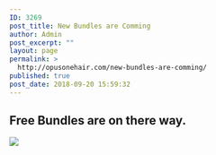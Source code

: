```yaml
---
ID: 3269
post_title: New Bundles are Comming
author: Admin
post_excerpt: ""
layout: page
permalink: >
  http://opusonehair.com/new-bundles-are-comming/
published: true
post_date: 2018-09-20 15:59:32
---
```

<div class="brz-root__container brz-reset-all"><section id="ickcjbmpha" class="brz-section css-lfbrd7"><div class="brz-section__items"><div class="brz-section__content"><div class="brz-bg css-fc885z"><div class="brz-bg-media"><div class="brz-bg-image"></div><div class="brz-bg-color"></div></div><div class="brz-bg-content"><div class="brz-container__wrap css-ho9erg"><div class="brz-container css-fo2o23"><div class="brz-row__container"><div class="brz-bg brz-d-xs-flex brz-flex-xs-wrap css-i3a6sh"><div class="brz-bg-media"><div class="brz-bg-color"></div></div><div class="brz-bg-content"><div class="brz-row css-10jdpoz"><div class="brz-columns css-nsvst2"><div class="brz-bg brz-d-xs-flex css-10en04s"><div class="brz-bg-media"><div class="brz-bg-color"></div></div><div class="brz-bg-content"><div class="brz-wrapper css-6fvry1"><div class="brz-bg brz-d-xs-flex brz-flex-xs-wrap css-1szh5xq"><div class="brz-bg-media"><div class="brz-bg-color"></div></div><div class="brz-bg-content"><div class="brz-d-xs-flex css-1ob677i"><div class="brz-rich-text"><h2 class="brz-tp-heading2 brz-text-xs-center"><span class="brz-cp-color2">Free Bundles are on there way. </span></h2></div></div></div></div></div><div class="brz-wrapper css-6fvry1"><div class="brz-bg brz-d-xs-flex brz-flex-xs-wrap css-1trd8bt"><div class="brz-bg-media"><div class="brz-bg-color"></div></div><div class="brz-bg-content"><div class="brz-d-xs-flex css-1ob677i"><div class="brz-spacer css-10opon8"></div></div></div></div></div><div class="brz-wrapper css-6fvry1"><div class="brz-bg brz-d-xs-flex brz-flex-xs-wrap css-1trd8bt"><div class="brz-bg-media"><div class="brz-bg-color"></div></div><div class="brz-bg-content"><div class="brz-d-xs-flex css-1ob677i"><div class="brz-spacer css-mjc8j8"></div></div></div></div></div></div></div></div><div class="brz-columns css-nsvst2"><div class="brz-bg brz-d-xs-flex css-lqtvr5"><div class="brz-bg-media"><div class="brz-bg-color"></div></div><div class="brz-bg-content"><div class="brz-wrapper css-6fvry1"><div class="brz-bg brz-d-xs-flex brz-flex-xs-wrap css-1szh5xq"><div class="brz-bg-media"><div class="brz-bg-color"></div></div><div class="brz-bg-content"><div class="brz-d-xs-flex css-1ob677i"><div class="brz-image css-24s2n"><picture><source srcset="http://opusonehair.com/wp-content/uploads/brizy/3269/assets/images/iW=1321&iH=743&oX=383&oY=0&cW=555&cH=743/1e17b0cf8d4bd3739c5d1886c821ae8e.gif 1x, http://opusonehair.com/wp-content/uploads/brizy/3269/assets/images/iW=2642&iH=1486&oX=766&oY=0&cW=1110&cH=1486/1e17b0cf8d4bd3739c5d1886c821ae8e.gif 2x" media="(min-width: 992px)"><img class="brz-img" src="http://opusonehair.com/wp-content/uploads/brizy/3269/assets/images/iW=896&iH=504&oX=404&oY=0&cW=320&cH=504/1e17b0cf8d4bd3739c5d1886c821ae8e.gif" srcset="http://opusonehair.com/wp-content/uploads/brizy/3269/assets/images/iW=896&iH=504&oX=404&oY=0&cW=320&cH=504/1e17b0cf8d4bd3739c5d1886c821ae8e.gif 1x, http://opusonehair.com/wp-content/uploads/brizy/3269/assets/images/iW=1792&iH=1008&oX=808&oY=0&cW=640&cH=1008/1e17b0cf8d4bd3739c5d1886c821ae8e.gif 2x"></picture></div></div></div></div></div></div></div></div></div></div></div></div></div></div></div></div></div></div></section></div>